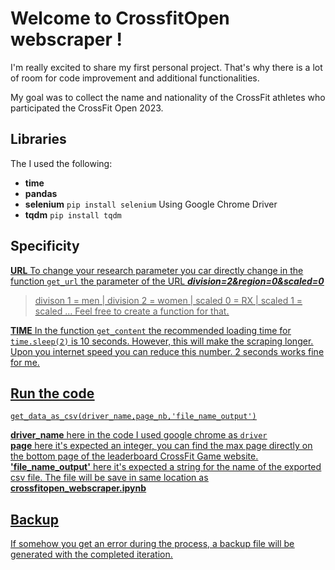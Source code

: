 # Welcome to CrossfitOpen webscraper !


I'm really excited to share my first personal project. That's why there is a lot of room for code improvement and additional functionalities.

My goal was to collect the name and nationality of the CrossFit athletes who participated the CrossFit Open 2023.


## Libraries

The I used the following:
- **time** 
- **pandas**
- **selenium**   `pip install selenium`
Using Google Chrome Driver
- **tqdm** `pip install tqdm`

## Specificity

**<u>URL<u>**
To change your research parameter you car directly change in the function `get_url` the parameter of the URL ***division=2&region=0&scaled=0***
> divison 1 = men | division 2 = women | scaled 0 = RX | scaled 1 = scaled ...
> Feel free to create a function for that.

**<u>TIME<u>**
In the function `get_content` the recommended loading time for `time.sleep(2)` is 10 seconds.
However, this will make the scraping longer. Upon you internet speed you can reduce this number. 2 seconds works fine for me.
## Run the code

    get_data_as_csv(driver_name,page_nb,'file_name_output')

**driver_name** here in the code I used google chrome as `driver`
<br/>**page** here it's expected an integer, you can find the max page directly on the bottom page of the leaderboard CrossFit Game website.
<br/>**'file_name_output'**   here it's expected a string for the name of the exported csv file. The file will be save in same location as **crossfitopen_webscraper.ipynb**

## Backup

If somehow you get an error during the process, a backup file will be generated with the completed iteration.
